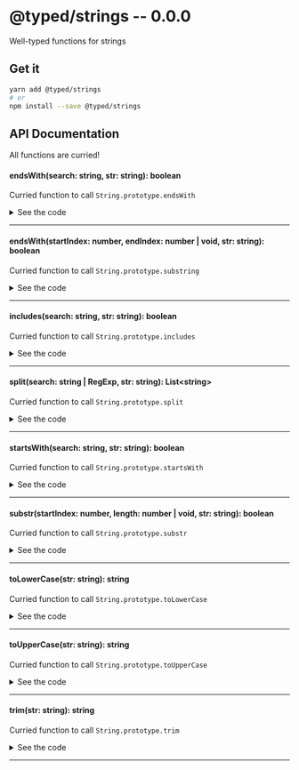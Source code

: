 # @typed/strings -- 0.0.0

Well-typed functions for strings

## Get it
```sh
yarn add @typed/strings
# or
npm install --save @typed/strings
```

## API Documentation

All functions are curried!

#### endsWith(search: string, str: string): boolean

<p>

Curried function to call `String.prototype.endsWith`

</p>


<details>
<summary>See the code</summary>

```typescript

export const endsWith = invoker(1, 'endsWith')

```

</details>
<hr />


#### endsWith(startIndex: number, endIndex: number | void, str: string): boolean

<p>

Curried function to call `String.prototype.substring`

</p>


<details>
<summary>See the code</summary>

```typescript

export const substring = invoker(2, 'substring')

```

</details>
<hr />


#### includes(search: string, str: string): boolean

<p>

Curried function to call `String.prototype.includes`

</p>


<details>
<summary>See the code</summary>

```typescript

export const includes = invoker(1, 'includes')

```

</details>
<hr />


#### split(search: string | RegExp, str: string): List\<string\>

<p>

Curried function to call `String.prototype.split`

</p>


<details>
<summary>See the code</summary>

```typescript

export const split = invoker(1, 'split')

```

</details>
<hr />


#### startsWith(search: string, str: string): boolean

<p>

Curried function to call `String.prototype.startsWith`

</p>


<details>
<summary>See the code</summary>

```typescript

export const startsWith = invoker(1, 'startsWith')

```

</details>
<hr />


#### substr(startIndex: number, length: number | void, str: string): boolean

<p>

Curried function to call `String.prototype.substr`

</p>


<details>
<summary>See the code</summary>

```typescript

export const substr = invoker(2, 'substr')

```

</details>
<hr />


#### toLowerCase(str: string): string

<p>

Curried function to call `String.prototype.toLowerCase`

</p>


<details>
<summary>See the code</summary>

```typescript

export const toLowerCase = invoker(0, 'toLowerCase')

```

</details>
<hr />


#### toUpperCase(str: string): string

<p>

Curried function to call `String.prototype.toUpperCase`

</p>


<details>
<summary>See the code</summary>

```typescript

export const toUpperCase = invoker(0, 'toUpperCase')

```

</details>
<hr />


#### trim(str: string): string

<p>

Curried function to call `String.prototype.trim`

</p>


<details>
<summary>See the code</summary>

```typescript

export const trim = invoker(0, 'trim')

```

</details>
<hr />
